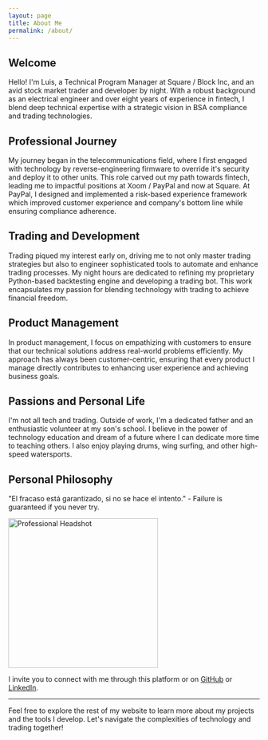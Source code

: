 ```yaml
---
layout: page
title: About Me
permalink: /about/
---
```


## Welcome

Hello! I'm Luis, a Technical Program Manager at Square / Block Inc, and an avid stock market trader and developer by night. With a robust background as an electrical engineer and over eight years of experience in fintech, I blend deep technical expertise with a strategic vision in BSA compliance and trading technologies.

## Professional Journey

My journey began in the telecommunications field, where I first engaged with technology by reverse-engineering firmware to override it's security and deploy it to other units. This role carved out my path towards fintech, leading me to impactful positions at Xoom / PayPal and now at Square. At PayPal, I designed and implemented a risk-based experience framework which improved customer experience and company's bottom line while ensuring compliance adherence.

## Trading and Development

Trading piqued my interest early on, driving me to not only master trading strategies but also to engineer sophisticated tools to automate and enhance trading processes. My night hours are dedicated to refining my proprietary Python-based backtesting engine and developing a trading bot. This work encapsulates my passion for blending technology with trading to achieve financial freedom.

## Product Management

In product management, I focus on empathizing with customers to ensure that our technical solutions address real-world problems efficiently. My approach has always been customer-centric, ensuring that every product I manage directly contributes to enhancing user experience and achieving business goals.

## Passions and Personal Life

I'm not all tech and trading. Outside of work, I'm a dedicated father and an enthusiastic volunteer at my son's school. I believe in the power of technology education and dream of a future where I can dedicate more time to teaching others. I also enjoy playing drums, wing surfing, and other high-speed watersports.

## Personal Philosophy

"El fracaso está garantizado, si no se hace el intento." - Failure is guaranteed if you never try.

<img src="https://media.licdn.com/dms/image/C5603AQFfSKkEzcas1A/profile-displayphoto-shrink_800_800/0/1591676877165?e=1720051200&v=beta&t=fzGpMxVAd0Mq0m9_9Q2Bw-R537E5loxiZDyjHMF-_OQ" alt="Professional Headshot" width="300" />  <!-- Adjust width as needed -->

I invite you to connect with me through this platform or on [GitHub](https://github.com/luispic2021) or [LinkedIn](https://www.linkedin.com/in/luispic/).

---

Feel free to explore the rest of my website to learn more about my projects and the tools I develop. Let's navigate the complexities of technology and trading together!
